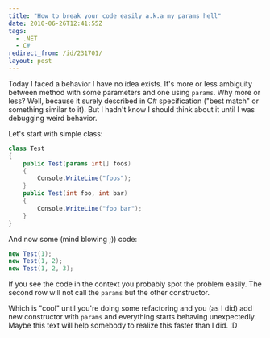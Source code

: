```yaml
---
title: "How to break your code easily a.k.a my params hell"
date: 2010-06-26T12:41:55Z
tags:
  - .NET
  - C#
redirect_from: /id/231701/
layout: post
---
```

Today I faced a behavior I have no idea exists. It's more or less ambiguity between method with some parameters and one using `params`. Why more or less? Well, because it surely described in C# specification ("best match" or something similar to it). But I hadn't know I should think about it until I was debugging weird behavior.

Let's start with simple class:

```csharp
class Test
{
	public Test(params int[] foos)
	{
		Console.WriteLine("foos");
	}
	public Test(int foo, int bar)
	{
		Console.WriteLine("foo bar");
	}
}
```

And now some (mind blowing ;)) code:

```csharp
new Test(1);
new Test(1, 2);
new Test(1, 2, 3);
```

If you see the code in the context you probably spot the problem easily. The second row will not call the `params` but the other constructor.

Which is "cool" until you're doing some refactoring and you (as I did) add new constructor with `params` and everything starts behaving unexpectedly. Maybe this text will help somebody to realize this faster than I did. :D